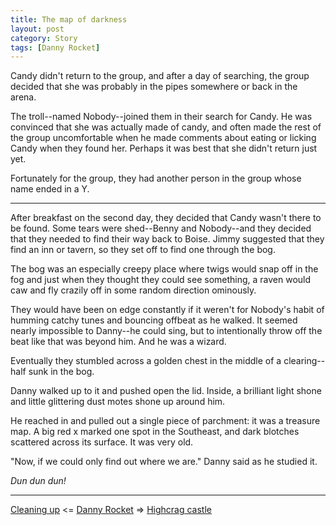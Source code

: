 ```yaml
---
title: The map of darkness
layout: post
category: Story
tags: [Danny Rocket]
---
```

Candy didn't return to the group, and after a day of searching, the group decided that she was probably in the pipes somewhere or back in the arena.

The troll--named Nobody--joined them in their search for Candy. He was convinced that she was actually made of candy, and often made the rest of the group uncomfortable when he made comments about eating or licking Candy when they found her. Perhaps it was best that she didn't return just yet.

<!-- more -->

Fortunately for the group, they had another person in the group whose name ended in a Y.

* * *

After breakfast on the second day, they decided that Candy wasn't there to be found. Some tears were shed--Benny and Nobody--and they decided that they needed to find their way back to Boise. Jimmy suggested that they find an inn or tavern, so they set off to find one through the bog.

The bog was an especially creepy place where twigs would snap off in the fog and just when they thought they could see something, a raven would caw and fly crazily off in some random direction ominously.

They would have been on edge constantly if it weren't for Nobody's habit of humming catchy tunes and bouncing offbeat as he walked. It seemed nearly impossible to Danny--he could sing, but to intentionally throw off the beat like that was beyond him. And he was a wizard.

Eventually they stumbled across a golden chest in the middle of a clearing--half sunk in the bog.

Danny walked up to it and pushed open the lid. Inside, a brilliant light shone and little glittering dust motes shone up around him.

He reached in and pulled out a single piece of parchment: it was a treasure map. A big red x marked one spot in the Southeast, and dark blotches scattered across its surface. It was very old.

"Now, if we could only find out where we are." Danny said as he studied it.

_Dun dun dun!_

---

 [Cleaning up](/story/2017/06/20/cleaning-up)  <= [Danny Rocket](/danny-rocket) =>  [Highcrag castle](/story/2017/07/07/highcrag-castle)
